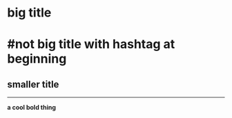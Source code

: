 # big title
#not big title with hashtag at beginning
=====

## smaller title
-----

**a cool bold thing**
